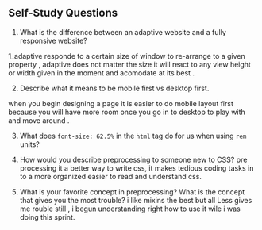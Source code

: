
## Self-Study Questions


1. What is the difference between an adaptive website and a fully responsive website?

1_adaptive responde to a certain size of window to re-arrange to a given property , adaptive does not matter the size it will react to any view height or width given in the moment and acomodate at its best .


2. Describe what it means to be mobile first vs desktop first.

when you begin designing a page it is easier to do mobile layout first because you will have more room once you go in to desktop to play with and move around .

3. What does `font-size: 62.5%` in the `html` tag do for us when using `rem` units?

4. How would you describe preprocessing to someone new to CSS?
pre processing it a better way to write css, it makes tedious coding tasks in to a more organized easier to read and understand css.  


5. What is your favorite concept in preprocessing? What is the concept that gives you the most trouble?
 i like mixins the best but all Less gives me rouble still , i begun understanding right how to use it wile i was doing this sprint.

